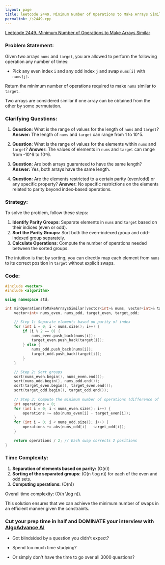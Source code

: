 ```yaml
---
layout: page
title: leetcode 2449. Minimum Number of Operations to Make Arrays Similar
permalink: /s2449-cpp
---
```

[Leetcode 2449. Minimum Number of Operations to Make Arrays Similar](https://algoadvance.github.io/algoadvance/l2449)
### Problem Statement:
Given two arrays `nums` and `target`, you are allowed to perform the following operation any number of times:

- Pick any even index `i` and any odd index `j` and swap `nums[i]` with `nums[j]`.

Return the minimum number of operations required to make `nums` similar to `target`.

Two arrays are considered similar if one array can be obtained from the other by some permutation.

### Clarifying Questions:
1. **Question:** What is the range of values for the length of `nums` and `target`?
   **Answer:** The length of `nums` and `target` can range from 1 to 10^5.

2. **Question:** What is the range of values for the elements within `nums` and `target`?
   **Answer:** The values of elements in `nums` and `target` can range from -10^6 to 10^6.

3. **Question:** Are both arrays guaranteed to have the same length?
   **Answer:** Yes, both arrays have the same length.

4. **Question:** Are the elements restricted to a certain parity (even/odd) or any specific property?
   **Answer:** No specific restrictions on the elements related to parity beyond index-based operations.

### Strategy:
To solve the problem, follow these steps:

1. **Identify Parity Groups:** Separate elements in `nums` and `target` based on their indices (even or odd).
2. **Sort the Parity Groups:** Sort both the even-indexed group and odd-indexed group separately.
3. **Calculate Operations:** Compute the number of operations needed between the sorted groups.

The intuition is that by sorting, you can directly map each element from `nums` to its correct position in `target` without explicit swaps.

### Code:

```cpp
#include <vector>
#include <algorithm>

using namespace std;

int minOperationsToMakeArraysSimilar(vector<int>& nums, vector<int>& target) {
    vector<int> nums_even, nums_odd, target_even, target_odd;

    // Step 1: Separate elements based on parity of index
    for (int i = 0; i < nums.size(); i++) {
        if (i % 2 == 0) {
            nums_even.push_back(nums[i]);
            target_even.push_back(target[i]);
        } else {
            nums_odd.push_back(nums[i]);
            target_odd.push_back(target[i]);
        }
    }

    // Step 2: Sort groups
    sort(nums_even.begin(), nums_even.end());
    sort(nums_odd.begin(), nums_odd.end());
    sort(target_even.begin(), target_even.end());
    sort(target_odd.begin(), target_odd.end());
    
    // Step 3: Compute the minimum number of operations (difference of mismatched elements)
    int operations = 0;
    for (int i = 0; i < nums_even.size(); i++) {
        operations += abs(nums_even[i] - target_even[i]);
    }
    for (int i = 0; i < nums_odd.size(); i++) {
        operations += abs(nums_odd[i] - target_odd[i]);
    }
    
    return operations / 2; // Each swap corrects 2 positions
}
```

### Time Complexity:
1. **Separation of elements based on parity:** \(O(n)\)
2. **Sorting of the separated groups:** \(O(n \log n)\) for each of the even and odd sets.
3. **Computing operations:** \(O(n)\)

Overall time complexity: \(O(n \log n)\).

This solution ensures that we can achieve the minimum number of swaps in an efficient manner given the constraints.


### Cut your prep time in half and DOMINATE your interview with [AlgoAdvance AI](https://algoAdvance.com)

- Got blindsided by a question you didn't expect?

- Spend too much time studying?

- Or simply don't have the time to go over all 3000 questions?

